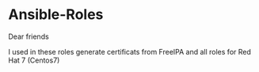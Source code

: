 # Ansible-Roles
Dear friends

I used in these roles generate certificats from FreeIPA and all roles for Red Hat 7 (Centos7)

